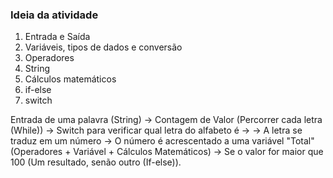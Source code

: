 ### Ideia da atividade

1. Entrada e Saída
2. Variáveis, tipos de dados e conversão
3. Operadores
4. String
5. Cálculos matemáticos
6. if-else
7. switch

Entrada de uma palavra (String) -> Contagem de Valor (Percorrer cada letra (While)) -> Switch para verificar qual letra do alfabeto é ->
-> A letra se traduz em um número -> O número é acrescentado a uma variável "Total" (Operadores + Variável + Cálculos Matemáticos) -> Se o valor for maior que 100 (Um resultado, senão outro (If-else)).

